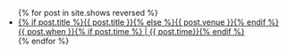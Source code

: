 <script type="text/javascript">
  var shows = {% include shows.json %} || [];
</script>
<ul class="post-list shows" id='shows'>
{% for post in site.shows reversed %}
  <li><article><a href="{{ site.url }}{{ post.url }}">{% if post.title %}{{ post.title }}{% else %}{{ post.venue }}{% endif %} <span class='show-date'>{{ post.when }}{% if post.time %} | {{ post.time}}{% endif %}</span></a></article></li>
{% endfor %}
</ul>
